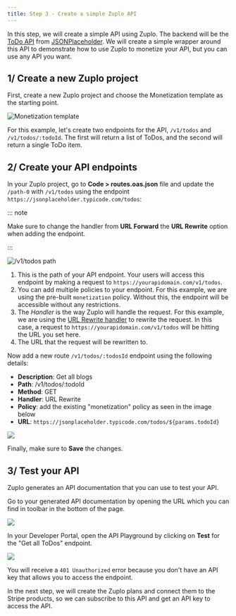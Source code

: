 ```yaml
---
title: Step 3 - Create a simple Zuplo API
---
```


In this step, we will create a simple API using Zuplo. The backend will be the
[ToDo API](https://jsonplaceholder.typicode.com) from
[JSONPlaceholder](https://jsonplaceholder.typicode.com). We will create a simple
wrapper around this API to demonstrate how to use Zuplo to monetize your API,
but you can use any API you want.

## 1/ Create a new Zuplo project

First, create a new Zuplo project and choose the Monetization template as the
starting point.

![Monetization template](https://cdn.zuplo.com/assets/d97c6b00-7c14-4898-a774-4c5dad33e8d4.png)

For this example, let's create two endpoints for the API, `/v1/todos` and
`/v1/todos/:todoId`. The first will return a list of ToDos, and the second will
return a single ToDo item.

## 2/ Create your API endpoints

In your Zuplo project, go to **Code > routes.oas.json** file and update the
`/path-0` with `/v1/todos` using the endpoint
`https://jsonplaceholder.typicode.com/todos`:

::: note

Make sure to change the handler from **URL Forward** the **URL Rewrite** option
when adding the endpoint.

:::

![/v1/todos path](https://cdn.zuplo.com/assets/5ba77117-0095-4415-b4ce-516499a51971.png)

1. This is the path of your API endpoint. Your users will access this endpoint
   by making a request to `https://yourapidomain.com/v1/todos`.
2. You can add multiple policies to your endpoint. For this example, we are
   using the pre-built `monetization` policy. Without this, the endpoint will be
   accessible without any restrictions.
3. The _Handler_ is the way Zuplo will handle the request. For this example, we
   are using the [URL Rewrite handler](/docs/handlers/url-rewrite.md) to rewrite
   the request. In this case, a request to `https://yourapidomain.com/v1/todos`
   will be hitting the URL you set here.
4. The URL that the request will be rewritten to.

Now add a new route `/v1/todos/:todosId` endpoint using the following details:

- **Description**: Get all blogs
- **Path**: /v1/todos/:todoId
- **Method**: GET
- **Handler**: URL Rewrite
- **Policy**: add the existing "monetization" policy as seen in the image below
- **URL**: `https://jsonplaceholder.typicode.com/todos/${params.todoId}`

![](https://cdn.zuplo.com/assets/22e22a02-4500-41f3-93e1-cf2f43317dd1.png)

Finally, make sure to **Save** the changes.

## 3/ Test your API

Zuplo generates an API documentation that you can use to test your API.

Go to your generated API documentation by opening the URL which you can find in
toolbar in the bottom of the page.

![](https://cdn.zuplo.com/assets/d0dc0e7e-f4d8-402c-8b38-211a3695a2c8.png)

In your Developer Portal, open the API Playground by clicking on **Test** for
the "Get all ToDos" endpoint.

![](https://cdn.zuplo.com/assets/47b8b1f5-f318-4182-88e6-8f7c4406092e.png)

You will receive a `401 Unauthorized` error because you don't have an API key
that allows you to access the endpoint.

In the next step, we will create the Zuplo plans and connect them to the Stripe
products, so we can subscribe to this API and get an API key to access the API.
